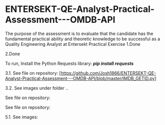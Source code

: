 # ENTERSEKT-QE-Analyst-Practical-Assessment---OMDB-API
The purpose of the assessment is to evaluate that the candidate has the fundamental practical ability and theoretic knowledge to be successful as a Quality Engineering Analyst at Entersekt
Practical Exercise
1.Done

2.Done

To run, Install the Python Requests library: ***pip install requests***

3.1. See file on repository: [https://github.com/Josh1866/ENTERSEKT-QE-Analyst-Practical-Assessment---OMDB-API/blob/master/IMDB_GETID.py]

3.2. See images under folder ..

See file on repository: 

See file on repository: 

5.1. See images: 
